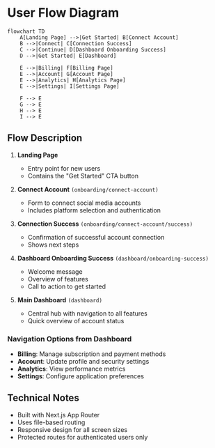 # User Flow Diagram

```mermaid
flowchart TD
    A[Landing Page] -->|Get Started| B[Connect Account]
    B -->|Connect| C[Connection Success]
    C -->|Continue| D[Dashboard Onboarding Success]
    D -->|Get Started| E[Dashboard]
    
    E -->|Billing| F[Billing Page]
    E -->|Account| G[Account Page]
    E -->|Analytics| H[Analytics Page]
    E -->|Settings| I[Settings Page]
    
    F --> E
    G --> E
    H --> E
    I --> E
```

## Flow Description

1. **Landing Page**
   - Entry point for new users
   - Contains the "Get Started" CTA button

2. **Connect Account** `(onboarding/connect-account)`
   - Form to connect social media accounts
   - Includes platform selection and authentication

3. **Connection Success** `(onboarding/connect-account/success)`
   - Confirmation of successful account connection
   - Shows next steps

4. **Dashboard Onboarding Success** `(dashboard/onboarding-success)`
   - Welcome message
   - Overview of features
   - Call to action to get started

5. **Main Dashboard** `(dashboard)`
   - Central hub with navigation to all features
   - Quick overview of account status

### Navigation Options from Dashboard

- **Billing**: Manage subscription and payment methods
- **Account**: Update profile and security settings
- **Analytics**: View performance metrics
- **Settings**: Configure application preferences

## Technical Notes

- Built with Next.js App Router
- Uses file-based routing
- Responsive design for all screen sizes
- Protected routes for authenticated users only

